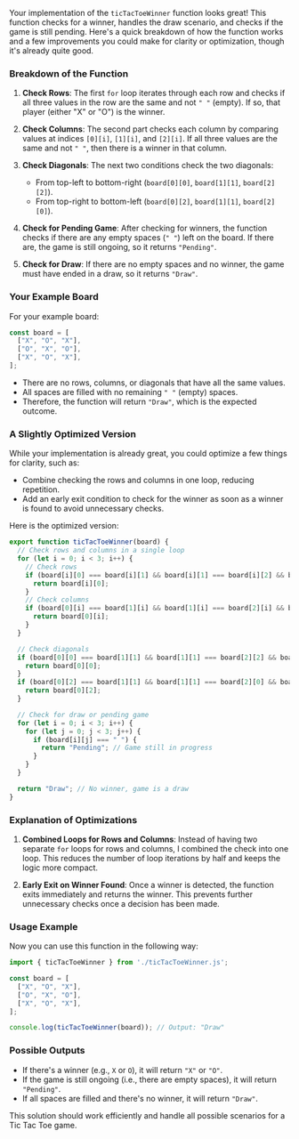 Your implementation of the `ticTacToeWinner` function looks great! This function checks for a winner, handles the draw scenario, and checks if the game is still pending. Here's a quick breakdown of how the function works and a few improvements you could make for clarity or optimization, though it's already quite good.

### Breakdown of the Function

1. **Check Rows**: The first `for` loop iterates through each row and checks if all three values in the row are the same and not `" "` (empty). If so, that player (either "X" or "O") is the winner.

2. **Check Columns**: The second part checks each column by comparing values at indices `[0][i]`, `[1][i]`, and `[2][i]`. If all three values are the same and not `" "`, then there is a winner in that column.

3. **Check Diagonals**: The next two conditions check the two diagonals:
   - From top-left to bottom-right (`board[0][0]`, `board[1][1]`, `board[2][2]`).
   - From top-right to bottom-left (`board[0][2]`, `board[1][1]`, `board[2][0]`).

4. **Check for Pending Game**: After checking for winners, the function checks if there are any empty spaces (`" "`) left on the board. If there are, the game is still ongoing, so it returns `"Pending"`.

5. **Check for Draw**: If there are no empty spaces and no winner, the game must have ended in a draw, so it returns `"Draw"`.

### Your Example Board

For your example board:

```javascript
const board = [
  ["X", "O", "X"],
  ["O", "X", "O"],
  ["X", "O", "X"],
];
```

- There are no rows, columns, or diagonals that have all the same values.
- All spaces are filled with no remaining `" "` (empty) spaces.
- Therefore, the function will return `"Draw"`, which is the expected outcome.

### A Slightly Optimized Version

While your implementation is already great, you could optimize a few things for clarity, such as:

- Combine checking the rows and columns in one loop, reducing repetition.
- Add an early exit condition to check for the winner as soon as a winner is found to avoid unnecessary checks.

Here is the optimized version:

```javascript
export function ticTacToeWinner(board) {
  // Check rows and columns in a single loop
  for (let i = 0; i < 3; i++) {
    // Check rows
    if (board[i][0] === board[i][1] && board[i][1] === board[i][2] && board[i][0] !== " ") {
      return board[i][0];
    }
    // Check columns
    if (board[0][i] === board[1][i] && board[1][i] === board[2][i] && board[0][i] !== " ") {
      return board[0][i];
    }
  }

  // Check diagonals
  if (board[0][0] === board[1][1] && board[1][1] === board[2][2] && board[0][0] !== " ") {
    return board[0][0];
  }
  if (board[0][2] === board[1][1] && board[1][1] === board[2][0] && board[0][2] !== " ") {
    return board[0][2];
  }

  // Check for draw or pending game
  for (let i = 0; i < 3; i++) {
    for (let j = 0; j < 3; j++) {
      if (board[i][j] === " ") {
        return "Pending"; // Game still in progress
      }
    }
  }

  return "Draw"; // No winner, game is a draw
}
```

### Explanation of Optimizations

1. **Combined Loops for Rows and Columns**: Instead of having two separate `for` loops for rows and columns, I combined the check into one loop. This reduces the number of loop iterations by half and keeps the logic more compact.

2. **Early Exit on Winner Found**: Once a winner is detected, the function exits immediately and returns the winner. This prevents further unnecessary checks once a decision has been made.

### Usage Example

Now you can use this function in the following way:

```javascript
import { ticTacToeWinner } from './ticTacToeWinner.js';

const board = [
  ["X", "O", "X"],
  ["O", "X", "O"],
  ["X", "O", "X"],
];

console.log(ticTacToeWinner(board)); // Output: "Draw"
```

### Possible Outputs

- If there's a winner (e.g., `X` or `O`), it will return `"X"` or `"O"`.
- If the game is still ongoing (i.e., there are empty spaces), it will return `"Pending"`.
- If all spaces are filled and there's no winner, it will return `"Draw"`.

This solution should work efficiently and handle all possible scenarios for a Tic Tac Toe game.